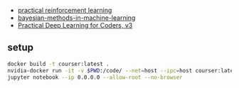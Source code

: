 * [practical reinforcement learning](https://www.coursera.org/learn/practical-rl/)
* [bayesian-methods-in-machine-learning](https://www.coursera.org/learn/bayesian-methods-in-machine-learning)
* [Practical Deep Learning for Coders, v3](https://course.fast.ai/)


## setup
```bash
docker build -t courser:latest .
nvidia-docker run -it -v $PWD:/code/ --net=host --ipc=host courser:latest /bin/bash
jupyter notebook --ip 0.0.0.0 --allow-root --no-browser
```
